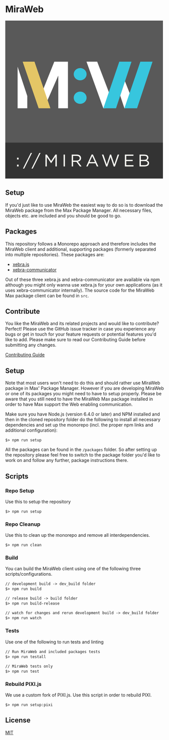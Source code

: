 MiraWeb
=============

![MiraWeb](src/assets/miraweb_logo_bar.png)


## Setup

If you'd just like to use MiraWeb the easiest way to do so is to download the MiraWeb package from the Max Package Manager. All necessary files, objects etc. are included and you should be good to go.

## Packages

This repository follows a Monorepo approach and therefore includes the MiraWeb client and additional, supporting packages (formerly separated into multiple repositories). These packages are:

* [xebra.js](packages/xebra.js)
* [xebra-communicator](packages/xebra-communicator)

Out of these three xebra.js and xebra-communicator are available via npm although you might only wanna use xebra.js for your own applications (as it uses xebra-communicator internally). The source code for the MiraWeb Max package client can be found in `src`.

## Contribute

You like the MiraWeb and its related projects and would like to contribute? Perfect! Please use the GitHub issue tracker in case you experience any bugs or get in touch for your feature requests or potential features you'd like to add. Please make sure to read our Contributing Guide before submitting any changes.

[Contributing Guide](CONTRIBUTING.md)

## Setup

Note that most users won't need to do this and should rather use MiraWeb package in Max' Package Manager. However if you are developing MiraWeb or one of its packages you might need to have to setup properly. Please be aware that you still need to have the MiraWeb Max package installed in order to have Max support the Web enabling communication.

Make sure you have Node.js (version 6.4.0 or later) and NPM installed and then in the cloned repository folder do the following to install all necessary dependencies and set up the monorepo (incl. the proper npm links and additional configuration):

```
$> npm run setup
```

All the packages can be found in the `/packages` folder. So after setting up the repository please feel free to switch to the package folder you'd like to work on and follow any further, package instructions there.

## Scripts

### Repo Setup

Use this to setup the repository

```
$> npm run setup
```

### Repo Cleanup

Use this to clean up the monorepo and remove all interdependencies.

```
$> npm run clean
```

### Build

You can build the MiraWeb client using one of the following three scripts/configurations.

```
// development build -> dev_build folder
$> npm run build
```

```
// release build -> build folder
$> npm run build-release
```

```
// watch for changes and rerun development build -> dev_build folder
$> npm run watch
```

### Tests

Use one of the following to run tests and linting

```
// Run MiraWeb and included packages tests
$> npm run testall
```

```
// MiraWeb tests only
$> npm run test
```

### Rebuild PIXI.js

We use a custom fork of PIXI.js. Use this script in order to rebuild PIXI.

```
$> npm run setup:pixi
```

## License

[MIT](LICENSE)
